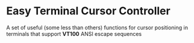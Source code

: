# Easy Terminal Cursor Controller

A set of useful (some less than others) functions for cursor positioning in terminals that support **VT100** ANSI escape sequences